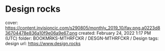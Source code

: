 # Design rocks

cover: https://content.invisioncic.com/s290805/monthly_2019_10/fav.png.a0223d836704478e836a10f9e06a9e67.png
created: February 24, 2022 1:17 PM (UTC)
folder: BOOKMRKS-MTHRFCKR / DESGN-MTHRFCKR / Design
tags: design
url: https://www.design.rocks